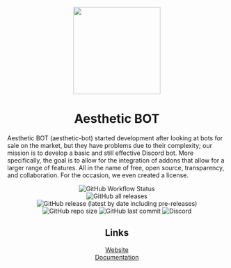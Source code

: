 <p align="center">
  <img src="https://i.imgur.com/PQY5oE6.png" width="200" height="200">
</p>
<h1 align="center">Aesthetic BOT</h1>

Aesthetic BOT (aesthetic-bot) started development after looking at bots for sale on the market, but they have problems due to their complexity; our mission is to develop a basic and still effective Discord bot. More specifically, the goal is to allow for the integration of addons that allow for a larger range of features. All in the name of free, open source, transparency, and collaboration. For the occasion, we even created a license.

<p align="center">
  <img alt="GitHub Workflow Status" src="https://img.shields.io/github/workflow/status/aesthetic-org/bot/CodeQL?label=CodeQL&logo=github&style=for-the-badge"><br>
  <img alt="GitHub all releases" src="https://img.shields.io/github/downloads/aesthetic-org/bot/total?style=for-the-badge">
  <img alt="GitHub release (latest by date including pre-releases)" src="https://img.shields.io/github/v/release/aesthetic-org/bot?include_prereleases&style=for-the-badge"><br>
  <img alt="GitHub repo size" src="https://img.shields.io/github/repo-size/aesthetic-org/bot?style=for-the-badge">
  <img alt="GitHub last commit" src="https://img.shields.io/github/last-commit/aesthetic-org/bot?style=for-the-badge">
  <img alt="Discord" src="https://img.shields.io/discord/745653047996317829?label=Discord&style=for-the-badge">
</p>

<h2 align="center">Links</h2>

<p align="center">
  <a href="https://aesthetic-bot.com">Website</a><br>
  <a href="https://docs.aesthetic-bot.com">Documentation</a>
</p>